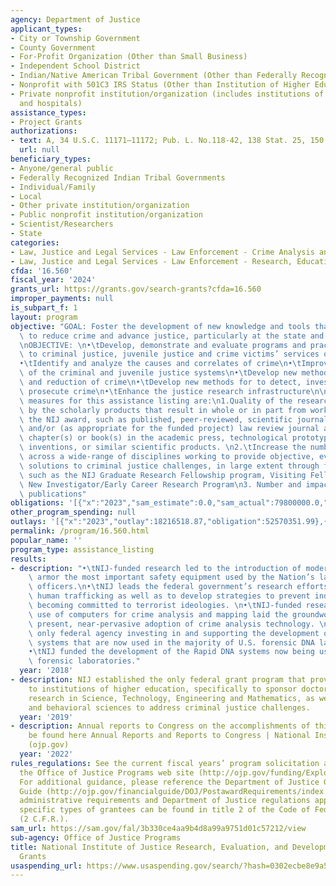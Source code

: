 ```yaml
---
agency: Department of Justice
applicant_types:
- City or Township Government
- County Government
- For-Profit Organization (Other than Small Business)
- Independent School District
- Indian/Native American Tribal Government (Other than Federally Recognized)
- Nonprofit with 501C3 IRS Status (Other than Institution of Higher Education)
- Private nonprofit institution/organization (includes institutions of higher education
  and hospitals)
assistance_types:
- Project Grants
authorizations:
- text: A, 34 U.S.C. 11171–11172; Pub. L. No.118-42, 138 Stat. 25, 150.
  url: null
beneficiary_types:
- Anyone/general public
- Federally Recognized Indian Tribal Governments
- Individual/Family
- Local
- Other private institution/organization
- Public nonprofit institution/organization
- Scientist/Researchers
- State
categories:
- Law, Justice and Legal Services - Law Enforcement - Crime Analysis and Data
- Law, Justice and Legal Services - Law Enforcement - Research, Education, Training
cfda: '16.560'
fiscal_year: '2024'
grants_url: https://grants.gov/search-grants?cfda=16.560
improper_payments: null
is_subpart_f: 1
layout: program
objective: "GOAL: Foster the development of new knowledge and tools that can be applied\
  \ to reduce crime and advance justice, particularly at the state and local level.\n\
  \nOBJECTIVE: \n•\tDevelop, demonstrate and evaluate programs and practices relevant\
  \ to criminal justice, juvenile justice and crime victims’ services outcomes.\n\
  •\tIdentify and analyze the causes and correlates of crime\n•\tImprove the functioning\
  \ of the criminal and juvenile justice systems\n•\tDevelop new methods for the prevention\
  \ and reduction of crime\n•\tDevelop new methods for to detect, investigate and\
  \ prosecute crime\n•\tEnhance the justice research infrastructure\n\nPerformance\
  \ measures for this assistance listing are:\n1.Quality of the research as demonstrated\
  \ by the scholarly products that result in whole or in part from work funded under\
  \ the NIJ award, such as published, peer-reviewed, scientific journal articles,\
  \ and/or (as appropriate for the funded project) law review journal articles, book\
  \ chapter(s) or book(s) in the academic press, technological prototypes, patented\
  \ inventions, or similar scientific products. \n2.\tIncrease the number of researchers\
  \ across a wide-range of disciplines working to provide objective, evidence-based\
  \ solutions to criminal justice challenges, in large extent through fellowship programs\
  \ such as the NIJ Graduate Research Fellowship program, Visiting Fellows, and the\
  \ New Investigator/Early Career Research Program\n3. Number and impact of scholarly\
  \ publications"
obligations: '[{"x":"2023","sam_estimate":0.0,"sam_actual":79800000.0,"usa_spending_actual":43553691.56},{"x":"2024","sam_estimate":0.0,"sam_actual":46384399.0,"usa_spending_actual":57195491.23},{"x":"2025","sam_estimate":0.0,"sam_actual":0.0,"usa_spending_actual":2580443.94}]'
other_program_spending: null
outlays: '[{"x":"2023","outlay":18216518.87,"obligation":52570351.99},{"x":"2024","outlay":7275582.39,"obligation":49892941.88},{"x":"2025","outlay":768.47,"obligation":3183371.0}]'
permalink: /program/16.560.html
popular_name: ''
program_type: assistance_listing
results:
- description: "•\tNIJ-funded research led to the introduction of modern police body\
    \ armor the most important safety equipment used by the Nation’s law enforcement\
    \ officers.\n•\tNIJ leads the federal government’s research efforts to combat\
    \ human trafficking as well as to develop strategies to prevent individuals from\
    \ becoming committed to terrorist ideologies. \n•\tNIJ-funded research in the\
    \ use of computers for crime analysis and mapping laid the groundwork for the\
    \ present, near-pervasive adoption of crime analysis technology. \n•\tNIJ is the\
    \ only federal agency investing in and supporting the development of the robotic\
    \ systems that are now used in the majority of U.S. forensic DNA laboratories.\n\
    •\tNIJ funded the development of the Rapid DNA systems now being used in certain\
    \ forensic laboratories."
  year: '2018'
- description: NIJ established the only federal grant program that provides funding
    to institutions of higher education, specifically to sponsor doctoral dissertation
    research in Science, Technology, Engineering and Mathematics, as well as the social
    and behavioral sciences to address criminal justice challenges.
  year: '2019'
- description: Annual reports to Congress on the accomplishments of this program may
    be found here Annual Reports and Reports to Congress | National Institute of Justice
    (ojp.gov)
  year: '2022'
rules_regulations: See the current fiscal years’ program solicitation available at
  the Office of Justice Programs web site (http://ojp.gov/funding/Explore/CurrentFundingOpportunities.htm.
  For additional guidance, please reference the Department of Justice Grants Financial
  Guide (http://ojp.gov/financialguide/DOJ/PostawardRequirements/index.htm). Applicable
  administrative requirements and Department of Justice regulations applicable to
  specific types of grantees can be found in title 2 of the Code of Federal Regulations
  (2 C.F.R.).
sam_url: https://sam.gov/fal/3b330ce4aa9b4d8a99a9751d01c57212/view
sub-agency: Office of Justice Programs
title: National Institute of Justice Research, Evaluation, and Development Project
  Grants
usaspending_url: https://www.usaspending.gov/search/?hash=0302ecbe8e9a5056839c4d8cde2e1293
---
```

